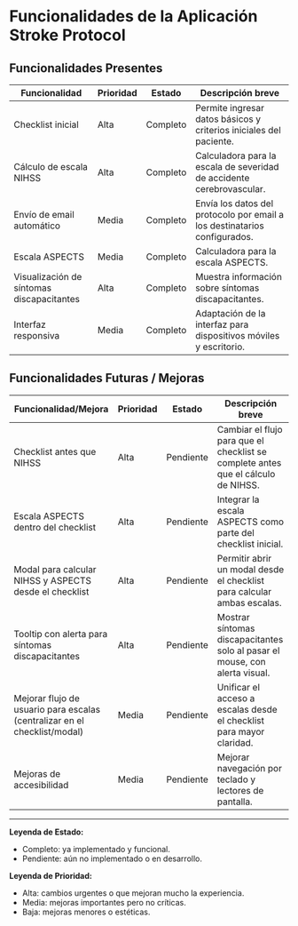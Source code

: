 # Funcionalidades de la Aplicación Stroke Protocol

## Funcionalidades Presentes

| Funcionalidad                                 | Prioridad | Estado        | Descripción breve                                                                 |
|-----------------------------------------------|-----------|--------------|----------------------------------------------------------------------------------|
| Checklist inicial                             | Alta      | Completo      | Permite ingresar datos básicos y criterios iniciales del paciente.                |
| Cálculo de escala NIHSS                       | Alta      | Completo      | Calculadora para la escala de severidad de accidente cerebrovascular.             |
| Envío de email automático                     | Media     | Completo      | Envía los datos del protocolo por email a los destinatarios configurados.         |
| Escala ASPECTS                                | Media     | Completo      | Calculadora para la escala ASPECTS.                                               |
| Visualización de síntomas discapacitantes      | Alta      | Completo      | Muestra información sobre síntomas discapacitantes.                               |
| Interfaz responsiva                           | Media     | Completo      | Adaptación de la interfaz para dispositivos móviles y escritorio.                 |

## Funcionalidades Futuras / Mejoras

| Funcionalidad/Mejora                                                      | Prioridad | Estado     | Descripción breve                                                                 |
|----------------------------------------------------------------------------|-----------|------------|----------------------------------------------------------------------------------|
| Checklist antes que NIHSS                                                  | Alta      | Pendiente  | Cambiar el flujo para que el checklist se complete antes que el cálculo de NIHSS. |
| Escala ASPECTS dentro del checklist                                        | Alta      | Pendiente  | Integrar la escala ASPECTS como parte del checklist inicial.                      |
| Modal para calcular NIHSS y ASPECTS desde el checklist                     | Alta      | Pendiente  | Permitir abrir un modal desde el checklist para calcular ambas escalas.           |
| Tooltip con alerta para síntomas discapacitantes                           | Alta      | Pendiente  | Mostrar síntomas discapacitantes solo al pasar el mouse, con alerta visual.       |
| Mejorar flujo de usuario para escalas (centralizar en el checklist/modal)  | Media     | Pendiente  | Unificar el acceso a escalas desde el checklist para mayor claridad.              |
| Mejoras de accesibilidad                                                   | Media     | Pendiente  | Mejorar navegación por teclado y lectores de pantalla.                            |

---

**Leyenda de Estado:**
- Completo: ya implementado y funcional.
- Pendiente: aún no implementado o en desarrollo.

**Leyenda de Prioridad:**
- Alta: cambios urgentes o que mejoran mucho la experiencia.
- Media: mejoras importantes pero no críticas.
- Baja: mejoras menores o estéticas. 